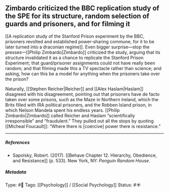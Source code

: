 ## Zimbardo criticized the BBC replication study of the SPE for its structure, random selection of guards and prisoners, and for filming it # 

[[A replication study of the Stanford Prison experiment by the BBC, prisoners revolted and established power-sharing commune, for it to be later turned into a draconian regime]]. Even bigger surprise—stop the presses—[[Philip Zimbardo|Zimbardo]] criticized the study, arguing that its structure invalidated it as a chance to replicate the Stanford Prison Experiment; that guard/prisoner assignments could not have really been random; and that filming made this a TV spectacle rather than science; and asking, how can this be a model for anything when the prisoners take over the prison?

Naturally, [[Stephen Reicher|Reicher]] and [[Alex Haslam|Haslam]] disagreed with his disagreement, pointing out that prisoners have de facto taken over some prisons, such as the Maze in Northern Ireland, which the Brits filled with IRA political prisoners, and the Robben Island prison, in which Nelson Mandela spent his endless years. [[Philip Zimbardo|Zimbardo]] called Reicher and Haslam “scientifically irresponsible” and “fraudulent.” They pulled out all the stops by quoting [[Micheal Foucault]]: “Where there is [coercive] power there is resistance.”

___

##### References

- Sapolsky, Robert. (2017). [[Behave Chapter 12. Hierarchy, Obedience, and Resistance]] (p. 533). New York, NY: _Penguin Random House_. 

##### Metadata

Type: #🔴 
Tags: [[Psychology]] / [[Social Psychology]] 
Status: #☀️ 